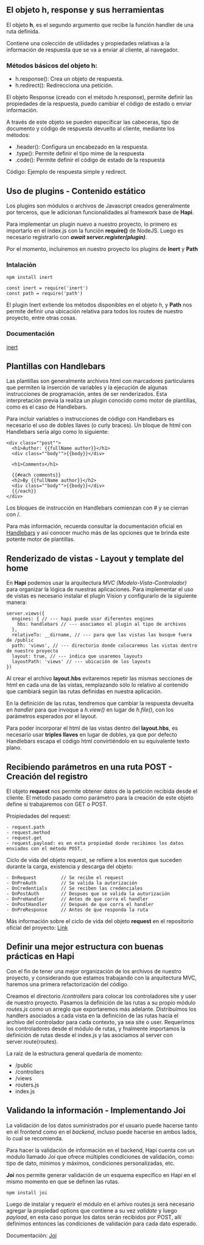 ## El objeto h, response y sus herramientas

El objeto **h**, es el segundo argumento que recibe la función handler de una ruta definida.

Contiene una colección de utilidades y propiedades relativas a la información de respuesta que se va a enviar al cliente, al navegador.

### Métodos básicos del objeto h:

- h.response(): Crea un objeto de respuesta.
- h.redirect(): Redirecciona una petición.

El objeto Response (creado con el método h.response), permite definir las propiedades de la respuesta, puedo cambiar el código de estado o enviar información.  

A través de este objeto se pueden especificar las cabeceras, tipo de documento y código de respuesta devuelto al cliente, mediante los métodos: 
- .header(): Configura un encabezado en la respuesta.
- .type(): Permite definir el tipo mime de la respuesta
- .code(): Permite definir el código de estado de la respuesta

Código: Ejemplo de respuesta simple y redirect.  

## Uso de plugins - Contenido estático

Los plugins son módulos o archivos de Javascript creados generalmente por terceros, que le adicionan funcionalidades al framework base de **Hapi**.  

Para implementar un plugin nuevo a nuestro proyecto, lo primero es importarlo en el index.js con la función **require()** de NodeJS. Luego es necesario registrarlo con ___await server.register(plugin)___.

Por el momento, incluiremos en nuestro proyecto los plugins de **Inert** y **Path**
### Intalación
```
npm install inert
```

```
const inert = require('inert')
const path = require('path')
```

El plugin Inert extiende los métodos disponibles en el objeto *h*, y **Path** nos permite definir una ubicación relativa para todos los routes de nuestro proyecto, entre otras cosas.  
### Documentación  
[inert](https://www.npmjs.com/package/inert)

## Plantillas con Handlebars

Las plantillas son generalmente archivos html con marcadores particulares que permiten la inserción de variables y la ejecución de algunas instrucciones de programación, antes de ser renderizados. Esta interpretación previa la realiza un plugin conocido como motor de plantillas, como es el caso de Handlebars.

Para incluir variables o instrucciones de código con Handlebars es necesario el uso de dobles llaves (o curly braces). Un bloque de html con Handlebars sería algo como lo siguiente:

```
<div class=""post"">
  <h1>Author: {{fullName author}}</h1>
  <div class=""body"">{{body}}</div>

  <h1>Comments</h1>

  {{#each comments}}
  <h2>By {{fullName author}}</h2>
  <div class=""body"">{{body}}</div>
  {{/each}}
</div>
```

Los bloques de instrucción en Handlebars comienzan con # y se cierran con /.

Para más información, recuerda consultar la documentación oficial en [Handlebars](http://handlebarsjs.com/) y así conocer mucho más de las opciones que te brinda este potente motor de plantillas.

## Renderizado de vistas - Layout y template del home

En **Hapi** podemos usar la arquitectura *MVC (Modelo-Vista-Controlador)* para organizar la lógica de nuestras aplicaciones. Para implementar el uso de vistas es necesario instalar el plugin Vision y configurarlo de la siguiente manera:

```
server.views({
  engines: { // --- hapi puede usar diferentes engines
    hbs: handlebars // --- asociamos el plugin al tipo de archivos  
  },
  relativeTo: __dirname, // --- para que las vistas las busque fuera de /public
  path: 'views', // --- directorio donde colocaremos las vistas dentro de nuestro proyecto
  layout: true, // --- indica que usaremos layouts 
  layoutPath: 'views' // --- ubicación de los layouts
})
```

Al crear el archivo **layout.hbs** evitaremos repetir las mismas secciones de html en cada una de las vistas, remplazando sólo lo relativo al contenido que cambiará según las rutas definidas en nuestra aplicación.  

En la definición de las rutas, tendremos que cambiar la respuesta devuelta en *handler* para que invoque a *h.view()* en lugar de *h.file()*, con los parámetros esperados por el layout.  

Para poder incorporar el html de las vistas dentro del **layout.hbs**, es necesario usar **triples llaves** en lugar de dobles, ya que por defecto Handlebars escapa el código html convirtiéndolo en su equivalente texto plano.

## Recibiendo parámetros en una ruta POST - Creación del registro

El objeto **request** nos permite obtener datos de la petición recibida desde el cliente. El método pasado como parámetro para la creación de este objeto define si trabajaremos con GET o POST.

Proipiedades del request:
```
- request.path
- request.method
- request.get
- request.payload: es en esta propiedad donde recibimos los datos enviados con el método POST.
```
Ciclo de vida del objeto request, se refiere a los eventos que suceden durante la carga, existencia y descarga del objeto:  

```
- OnRequest			// Se recibe el request
- OnPreAuth			// Se valida la autorización
- OnCredentials		// Se reciben las credenciales
- OnPostAuth		// Despues que se valida la autorización
- OnPreHandler		// Antes de que corra el handler
- OnPostHandler		// Después de que corra el handler
- OnPreResponse		// Antes de que responda la ruta
```

Más información sobre el ciclo de vida del objeto **request** en el repositorio oficial del proyecto: [Link](https://github.com/hapijs/hapi/blob/master/API.md#request-lifecycle)

## Definir una mejor estructura con buenas prácticas en Hapi

Con el fin de tener una mejor organización de los archivos de nuestro proyecto, y considerando que estamos trabajando con la arquitectura MVC, haremos una primera refactorización del código.

Creamos el directorio */controllers* para colocar los controladores site y user de nuestro proyecto. Pasamos la definición de las rutas a su propio módulo *routes.js* como un arreglo que exportaremos más adelante. Distribuímos los handlers asociados a cada vista en la definición de las rutas hacia el archivo del controlador para cada contexto, ya sea site o user. Requerimos los controladores desde el módulo de rutas, y fnalmente importamos la definición de rutas desde el index.js y las asociamos al server con server.route(routes).

La raíz de la estructura general quedaría de momento:  
- /public
- /controllers
- /views
- routers.js
- index.js  

## Validando la información - Implementando Joi

La validación de los datos suministrados por el usuario puede hacerse tanto en el frontend como en el *backend*, incluso puede hacerse en ambos lados, lo cual se recomienda.  

Para hacer la validación de información en el backend, Hapi cuenta con un módulo llamado Joi que ofrece múltiples condiciones de validación, como: tipo de dato, mínimos y máximos, condiciones personalizadas, etc.  

**Joi** nos permite generar validación de un esquema específico en Hapi en el mismo momento en que se definen las rutas.  

```
npm install joi
```

Luego de instalar y requerir el módulo en el arhivo routes.js será necesario agregar la propiedad options que contiene a su vez *validate* y luego *payload*, en esta caso porque los datos serán recibidos por POST, allí definimos entonces las condiciones de validación para cada dato esperado.  
  
Documentación:
[Joi](https://www.npmjs.com/package/joi)

